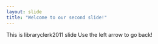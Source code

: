 ```yaml
---
layout: slide
title: "Welcome to our second slide!"
---
```

This is libraryclerk2011 slide
Use the left arrow to go back!
